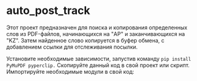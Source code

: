 # auto_post_track
Этот проект предназначен для поиска и копирования определенных слов из PDF-файлов, начинающихся на "AP" и заканчивающихся на "KZ". Затем найденное слово копируется в буфер обмена, с добавлением ссылки для отслеживания посылки.

Установите необходимые зависимости, запустив команду ```pip install PyMuPDF pyperclip.```
Скопируйте данный код в свой проект или скрипт.
Импортируйте необходимые модули в свой код:
